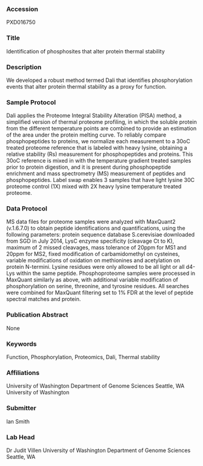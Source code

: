 ### Accession
PXD016750

### Title
Identification of phosphosites that alter protein thermal stability

### Description
We developed a robust method termed Dali that identifies phosphorylation events that alter protein thermal stability as a proxy for function.

### Sample Protocol
Dali applies the Proteome Integral Stability Alteration (PISA) method, a simplified version of thermal proteome profiling, in which the soluble protein from the different temperature points are combined to provide an estimation of the area under the protein melting curve. To reliably compare phosphopeptides to proteins, we normalize each measurement to a 30oC treated proteome reference that is labeled with heavy lysine, obtaining a relative stability (Rs) measurement for phosphopeptides and proteins. This 30oC reference is mixed in with the temperature gradient treated samples prior to protein digestion, and it is present during phosphopeptide enrichment and mass spectrometry (MS) measurement of peptides and phosphopeptides. Label swap enables 3 samples that have light lysine 30C proteome control (1X) mixed with 2X heavy lysine temperature treated proteome.

### Data Protocol
MS data files for proteome samples were analyzed with MaxQuant2 (v.1.6.7.0) to obtain peptide identifications and quantifications, using the following parameters: protein sequence database S.cerevisiae downloaded from SGD in July 2014, LysC enzyme specificity (cleavage Ct to K), maximum of 2 missed cleavages, mass tolerance of 20ppm for MS1 and 20ppm for MS2, fixed modification of carbamidomethyl on cysteines, variable modifications of oxidation on methionines and acetylation on protein N-termini. Lysine residues were only allowed to be all light or all d4-Lys within the same peptide. Phosphoproteome samples were processed in MaxQuant similarly as above, with additional variable modification of phosphorylation on serine, threonine, and tyrosine residues. All searches were combined for MaxQuant filtering set to 1% FDR at the level of peptide spectral matches and protein.

### Publication Abstract
None

### Keywords
Function, Phosphorylation, Proteomics, Dali, Thermal stability

### Affiliations
University of Washington Department of Genome Sciences Seattle, WA
University of Washington

### Submitter
Ian Smith

### Lab Head
Dr Judit Villen
University of Washington Department of Genome Sciences Seattle, WA


